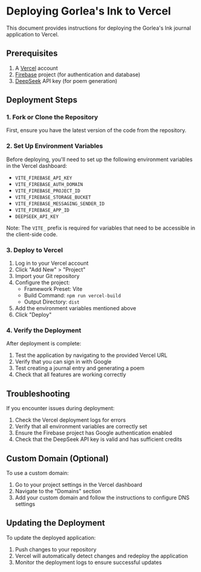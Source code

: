 # Deploying Gorlea's Ink to Vercel

This document provides instructions for deploying the Gorlea's Ink journal application to Vercel.

## Prerequisites

1. A [Vercel](https://vercel.com) account
2. [Firebase](https://firebase.google.com) project (for authentication and database)
3. [DeepSeek](https://deepseek.com) API key (for poem generation)

## Deployment Steps

### 1. Fork or Clone the Repository

First, ensure you have the latest version of the code from the repository.

### 2. Set Up Environment Variables

Before deploying, you'll need to set up the following environment variables in the Vercel dashboard:

- `VITE_FIREBASE_API_KEY`
- `VITE_FIREBASE_AUTH_DOMAIN`
- `VITE_FIREBASE_PROJECT_ID`
- `VITE_FIREBASE_STORAGE_BUCKET`
- `VITE_FIREBASE_MESSAGING_SENDER_ID`
- `VITE_FIREBASE_APP_ID`
- `DEEPSEEK_API_KEY`

Note: The `VITE_` prefix is required for variables that need to be accessible in the client-side code.

### 3. Deploy to Vercel

1. Log in to your Vercel account
2. Click "Add New" > "Project"
3. Import your Git repository
4. Configure the project:
   - Framework Preset: Vite
   - Build Command: `npm run vercel-build`
   - Output Directory: `dist`
5. Add the environment variables mentioned above
6. Click "Deploy"

### 4. Verify the Deployment

After deployment is complete:

1. Test the application by navigating to the provided Vercel URL
2. Verify that you can sign in with Google
3. Test creating a journal entry and generating a poem
4. Check that all features are working correctly

## Troubleshooting

If you encounter issues during deployment:

1. Check the Vercel deployment logs for errors
2. Verify that all environment variables are correctly set
3. Ensure the Firebase project has Google authentication enabled
4. Check that the DeepSeek API key is valid and has sufficient credits

## Custom Domain (Optional)

To use a custom domain:

1. Go to your project settings in the Vercel dashboard
2. Navigate to the "Domains" section
3. Add your custom domain and follow the instructions to configure DNS settings

## Updating the Deployment

To update the deployed application:

1. Push changes to your repository
2. Vercel will automatically detect changes and redeploy the application
3. Monitor the deployment logs to ensure successful updates
